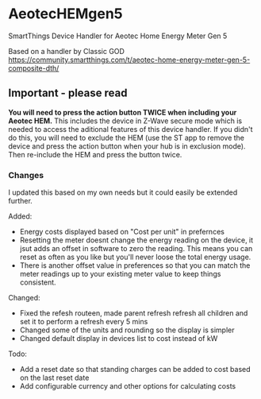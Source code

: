 # AeotecHEMgen5
SmartThings Device Handler for Aeotec Home Energy Meter Gen 5

Based on a handler by Classic GOD https://community.smartthings.com/t/aeotec-home-energy-meter-gen-5-composite-dth/

## Important - please read

**You will need to press the action button TWICE when including your Aeotec HEM.** This includes the device in Z-Wave secure mode which is needed to access the aditional features of this device handler. If you didn't do this, you will need to exclude the HEM (use the ST app to remove the device and press the action button when your hub is in exclusion mode). Then re-include the HEM and press the button twice.


### Changes

I updated this based on my own needs but it could easily be extended further.

Added:

* Energy costs displayed based on "Cost per unit" in prefernces
* Resetting the meter doesnt change the energy reading on the device, it jsut adds an offset in software to zero 
the reading. This means you can reset as often as you like but you'll never loose the total energy usage.
* There is another offset value in preferences so that you can match the meter readings up to your existing meter value to keep things consistent.

Changed:

* Fixed the refesh routeen, made parent refresh refresh all children and set it to perform a refresh every 5 mins
* Changed some of the units and rounding so the display is simpler
* Changed default display in devices list to cost instead of kW

Todo:

* Add a reset date so that standing charges can be added to cost based on the last reset date
* Add configurable currency and other options for calculating costs



